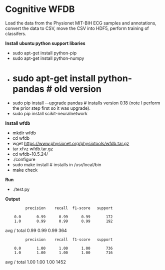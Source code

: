 # Cognitive WFDB
Load the data from the Physionet MIT-BIH ECG samples and annotations, convert the data to CSV, move the CSV into HDF5, perform training of classifers.


**Install ubuntu python support libaries**
 
- sudo apt-get install python-pip
- sudo apt-get install python-numpy
- # sudo apt-get install python-pandas # old version 
- sudo pip install --upgrade pandas # installs version 0.18 (note I perform the prior step first so it was upgrade).
- sudo pip install scikit-neuralnetwork
 
 

**Install wfdb**    

- mkdir wfdb
- cd wfdb
- wget https://www.physionet.org/physiotools/wfdb.tar.gz
- tar xfvz wfdb.tar.gz
- cd wfdb-10.5.24/
- ./configure
- sudo make install # installs in /usr/local/bin
- make check

 
**Run**

- ./test.py

**Output**

             precision    recall  f1-score   support

        0.0       0.99      0.99      0.99       172
        1.0       0.99      0.99      0.99       192

avg / total       0.99      0.99      0.99       364

             precision    recall  f1-score   support

        0.0       1.00      1.00      1.00       736
        1.0       1.00      1.00      1.00       716

avg / total       1.00      1.00      1.00      1452





